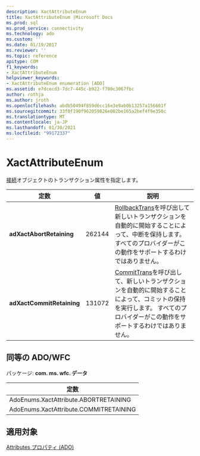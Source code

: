 ```yaml
---
description: XactAttributeEnum
title: XactAttributeEnum |Microsoft Docs
ms.prod: sql
ms.prod_service: connectivity
ms.technology: ado
ms.custom: ''
ms.date: 01/19/2017
ms.reviewer: ''
ms.topic: reference
apitype: COM
f1_keywords:
- XactAttributeEnum
helpviewer_keywords:
- XactAttributeEnum enumeration [ADO]
ms.assetid: e7dcecd3-7dc7-445c-b922-f700c3067fbc
author: rothja
ms.author: jroth
ms.openlocfilehash: abdb50494f859d6cc16e3e9ab0b13257a156601f
ms.sourcegitcommit: 33f0f190f962059826e002be165a2bef4f9e350c
ms.translationtype: MT
ms.contentlocale: ja-JP
ms.lasthandoff: 01/30/2021
ms.locfileid: "99172337"
---
```

# <a name="xactattributeenum"></a>XactAttributeEnum
[接続](./connection-object-ado.md)オブジェクトのトランザクション属性を指定します。  
  
|定数|値|説明|  
|--------------|-----------|-----------------|  
|**adXactAbortRetaining**|262144|[RollbackTrans](./begintrans-committrans-and-rollbacktrans-methods-ado.md)を呼び出して新しいトランザクションを自動的に開始することによって、中断を保持します。 すべてのプロバイダーがこの動作をサポートするわけではありません。|  
|**adXactCommitRetaining**|131072|[CommitTrans](./begintrans-committrans-and-rollbacktrans-methods-ado.md)を呼び出して、新しいトランザクションを自動的に開始することによって、コミットの保持を実行します。 すべてのプロバイダーがこの動作をサポートするわけではありません。|  
  
## <a name="adowfc-equivalent"></a>同等の ADO/WFC  
 パッケージ: **com. ms. wfc. データ**  
  
|定数|  
|--------------|  
|AdoEnums.XactAttribute.ABORTRETAINING|  
|AdoEnums.XactAttribute.COMMITRETAINING|  
  
## <a name="applies-to"></a>適用対象  
 [Attributes プロパティ (ADO)](./attributes-property-ado.md)